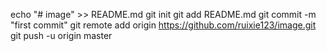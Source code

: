 echo "# image" >> README.md
git init
git add README.md
git commit -m "first commit"
git remote add origin https://github.com/ruixie123/image.git
git push -u origin master
